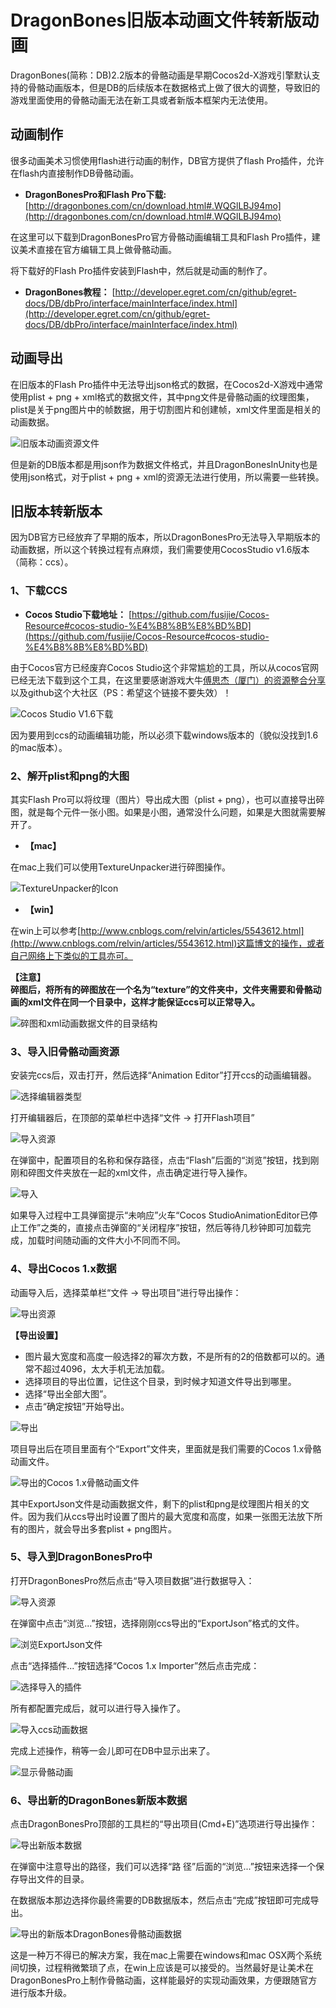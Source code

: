 # DragonBones旧版本动画文件转新版动画

DragonBones(简称：DB)2.2版本的骨骼动画是早期Cocos2d-X游戏引擎默认支持的骨骼动画版本，但是DB的后续版本在数据格式上做了很大的调整，导致旧的游戏里面使用的骨骼动画无法在新工具或者新版本框架内无法使用。

## 动画制作

很多动画美术习惯使用flash进行动画的制作，DB官方提供了flash Pro插件，允许在flash内直接制作DB骨骼动画。 

- **DragonBonesPro和Flash Pro下载:**  [http://dragonbones.com/cn/download.html#.WQGlLBJ94mo](http://dragonbones.com/cn/download.html#.WQGlLBJ94mo)  

在这里可以下载到DragonBonesPro官方骨骼动画编辑工具和Flash Pro插件，建议美术直接在官方编辑工具上做骨骼动画。  

将下载好的Flash Pro插件安装到Flash中，然后就是动画的制作了。

- **DragonBones教程：** [http://developer.egret.com/cn/github/egret-docs/DB/dbPro/interface/mainInterface/index.html](http://developer.egret.com/cn/github/egret-docs/DB/dbPro/interface/mainInterface/index.html)  

## 动画导出  

在旧版本的Flash Pro插件中无法导出json格式的数据，在Cocos2d-X游戏中通常使用plist + png + xml格式的数据文件，其中png文件是骨骼动画的纹理图集，plist是关于png图片中的帧数据，用于切割图片和创建帧，xml文件里面是相关的动画数据。  

![旧版本动画资源文件](res/01.png)

但是新的DB版本都是用json作为数据文件格式，并且DragonBonesInUnity也是使用json格式，对于plist + png + xml的资源无法进行使用，所以需要一些转换。  

## 旧版本转新版本  

因为DB官方已经放弃了早期的版本，所以DragonBonesPro无法导入早期版本的动画数据，所以这个转换过程有点麻烦，我们需要使用CocosStudio v1.6版本（简称：ccs）。  

### 1、下载CCS

- **Cocos Studio下载地址：** [https://github.com/fusijie/Cocos-Resource#cocos-studio-%E4%B8%8B%E8%BD%BD](https://github.com/fusijie/Cocos-Resource#cocos-studio-%E4%B8%8B%E8%BD%BD)  

由于Cocos官方已经废弃Cocos Studio这个非常尴尬的工具，所以从cocos官网已经无法下载到这个工具，在这里要感谢游戏大牛[傅思杰（厦门）的资源整合分享](https://github.com/fusijie/Cocos-Resource)以及github这个大社区（PS：希望这个链接不要失效）！ 

![Cocos Studio V1.6下载](res/02.png)  

因为要用到ccs的动画编辑功能，所以必须下载windows版本的（貌似没找到1.6的mac版本）。  

### 2、解开plist和png的大图  

其实Flash Pro可以将纹理（图片）导出成大图（plist + png），也可以直接导出碎图，就是每个元件一张小图。如果是小图，通常没什么问题，如果是大图就需要解开了。

- **【mac】**  

在mac上我们可以使用TextureUnpacker进行碎图操作。  

![TextureUnpacker的Icon](res/03.png)  

- **【win】**

在win上可以参考[http://www.cnblogs.com/relvin/articles/5543612.html](http://www.cnblogs.com/relvin/articles/5543612.html)这篇博文的操作，或者自己网络上下类似的工具亦可。  

**【注意】**  
**碎图后，将所有的碎图放在一个名为“texture”的文件夹中，文件夹需要和骨骼动画的xml文件在同一个目录中，这样才能保证ccs可以正常导入。**

![碎图和xml动画数据文件的目录结构](res/04.png)  

### 3、导入旧骨骼动画资源  

安装完ccs后，双击打开，然后选择“Animation Editor”打开ccs的动画编辑器。  

![选择编辑器类型](res/05.png)  

打开编辑器后，在顶部的菜单栏中选择“文件 -> 打开Flash项目”  

![导入资源](res/06.png)  

在弹窗中，配置项目的名称和保存路径，点击“Flash”后面的“浏览”按钮，找到刚刚和碎图文件夹放在一起的xml文件，点击确定进行导入操作。  

![导入](res/07.png)  

如果导入过程中工具弹窗提示“未响应”火车“Cocos StudioAnimationEditor已停止工作”之类的，直接点击弹窗的“关闭程序”按钮，然后等待几秒钟即可加载完成，加载时间随动画的文件大小不同而不同。   

### 4、导出Cocos 1.x数据  

动画导入后，选择菜单栏“文件 -> 导出项目”进行导出操作：  

![导出资源](res/08.png)   

**【导出设置】**

- 图片最大宽度和高度一般选择2的幂次方数，不是所有的2的倍数都可以的。通常不超过4096，太大手机无法加载。
- 选择项目的导出位置，记住这个目录，到时候才知道文件导出到哪里。  
- 选择“导出全部大图”。 
- 点击“确定按钮”开始导出。  

![导出](res/09.png)  

项目导出后在项目里面有个“Export”文件夹，里面就是我们需要的Cocos 1.x骨骼动画文件。  

![导出的Cocos 1.x骨骼动画文件](res/10.png)  

其中ExportJson文件是动画数据文件，剩下的plist和png是纹理图片相关的文件。因为我们从ccs导出时设置了图片的最大宽度和高度，如果一张图无法放下所有的图片，就会导出多套plist + png图片。  

### 5、导入到DragonBonesPro中 

打开DragonBonesPro然后点击“导入项目数据”进行数据导入：    

![导入资源](res/11.png)  

在弹窗中点击“浏览...”按钮，选择刚刚ccs导出的“ExportJson”格式的文件。  

![浏览ExportJson文件](res/12.png)  

点击“选择插件...”按钮选择“Cocos 1.x Importer”然后点击完成：  

![选择导入的插件](res/13.png)

所有都配置完成后，就可以进行导入操作了。

![导入ccs动画数据](res/14.png) 

完成上述操作，稍等一会儿即可在DB中显示出来了。  

![显示骨骼动画](res/15.png)  


### 6、导出新的DragonBones新版本数据  

点击DragonBonesPro顶部的工具栏的“导出项目(Cmd+E)”选项进行导出操作：  

![导出新版本数据](res/16.png)  

在弹窗中注意导出的路径，我们可以选择“路 径”后面的“浏览...”按钮来选择一个保存导出文件的目录。  

在数据版本那边选择你最终需要的DB数据版本，然后点击“完成”按钮即可完成导出。  

![导出的新版本DragonBones骨骼动画数据](res/17.png)  

这是一种万不得已的解决方案，我在mac上需要在windows和mac OSX两个系统间切换，过程稍微繁琐了点，在win上应该是可以接受的。当然最好是让美术在DragonBonesPro上制作骨骼动画，这样能最好的实现动画效果，方便跟随官方进行版本升级。  


